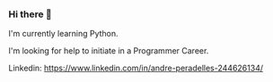 ### Hi there 👋

I'm currently learning Python.

I'm looking for help to initiate in a Programmer Career.

Linkedin: https://www.linkedin.com/in/andre-peradelles-244626134/

<!--
**A-Peradelles/A-Peradelles** is a ✨ _special_ ✨ repository because its `README.md` (this file) appears on your GitHub profile.

Here are some ideas to get you started:

- 🔭 I’m currently working on ...
- 🌱 I’m currently learning ...
- 👯 I’m looking to collaborate on ...
- 🤔 I’m looking for help with ...
- 💬 Ask me about ...
- 📫 How to reach me: ...
- 😄 Pronouns: ...
- ⚡ Fun fact: ...
-->
